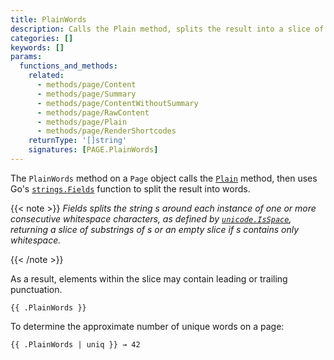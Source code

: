 ```yaml
---
title: PlainWords
description: Calls the Plain method, splits the result into a slice of words, and returns the slice.
categories: []
keywords: []
params:
  functions_and_methods:
    related:
      - methods/page/Content
      - methods/page/Summary
      - methods/page/ContentWithoutSummary
      - methods/page/RawContent
      - methods/page/Plain
      - methods/page/RenderShortcodes
    returnType: '[]string'
    signatures: [PAGE.PlainWords]
---
```


The `PlainWords` method on a `Page` object calls the [`Plain`] method, then uses Go's [`strings.Fields`] function to split the result into words.

{{< note >}}
_Fields splits the string s around each instance of one or more consecutive whitespace characters, as defined by [`unicode.IsSpace`], returning a slice of substrings of s or an empty slice if s contains only whitespace._

[`unicode.IsSpace`]: https://pkg.go.dev/unicode#IsSpace
{{< /note >}}

As a result, elements within the slice may contain leading or trailing punctuation.

```go-html-template
{{ .PlainWords }}
```

To determine the approximate number of unique words on a page:

```go-html-template
{{ .PlainWords | uniq }} → 42
```

[`Plain`]: /methods/page/plain/
[`strings.Fields`]: https://pkg.go.dev/strings#Fields
